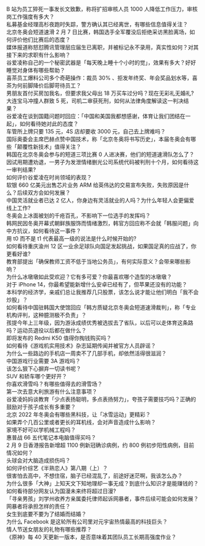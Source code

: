 B 站为员工猝死一事发长文致歉，称将扩招审核人员 1000 人降低工作压力，审核岗工作强度有多大？  
私募基金经理高杉夜跑时失踪，警方确认其已经离世，有哪些信息值得关注？  
北京冬奥会短道速滑 2 月 7 日比赛，韩国选手全军覆没后拒绝采访黑脸离场，如何评价他们比赛后的态度？  
媒体报道称怒怼腾讯管理层应届生已离职，并被标记永不录用，真实性如何？对其接下来的求职有什么影响？  
谷爱凌称自己的一个秘密武器是「每天晚上睡十个小时的觉」，效果有多大？好好睡觉对身体有哪些帮助？  
喜茶员工爆料公司多个奇葩操作：裁员 30% 、拒发年终奖、年会奖品划水等，喜茶为何前脚降价后脚苛待员工？  
男朋友首付买房加我名，但要求我父母出 18 万买车过分吗？现在无彩礼无婚礼?  
大连宝马冲撞人群致 5 死，司机二审获死刑，如何从法律角度解读这一判决结果？  
谷爱凌在谈到国籍问题时回应：「中国和美国我都想感谢，体育让我们团结在一起」，如何看待她对此的态度？  
车管所上牌只要 135 元，4S 店却要收 3000 元，自己去上牌难吗？  
国际奥委会主席巴赫点赞中国技术，称「北京冬奥将书写历史」，本届冬奥会有哪些「颠覆性新技术」值得关注？  
韩国在北京冬奥会参与的短道三项比赛 0 人进决赛，他们的短道速滑队怎么了？  
因试用期遭劝退，一男子为发泄情绪删光公司系统代码被判刑十个月，如何看待这一审判结果?  
如何评价谷爱凌在时尚领域的表现？  
软银 660 亿美元出售芯片业务 ARM 给英伟达的交易宣布失败，失败原因是什么？后续双方会如何发展？  
中国灵活就业者已达 2 亿人，你身边有灵活就业的人吗？为什么年轻人会更偏爱线上工作?  
冬奥会上冰面被划的千疮百孔，不影响下一位选手的发挥吗？  
韩网民因冬奥开幕式朝鲜族服饰而情绪激烈，韩官方回应称不会就「韩服问题」向中方抗议，如何看待这一事件？  
用 t0 而不是 t1 代表最高一级的说法是什么时候开始的?  
如何看待重庆渝州 12 区一业余足球队向国足发起挑战，如果国足真的应战了，你更看好谁?  
教育部提出「确保教师工资不低于当地公务员」，有何实际意义？会带来哪些影响？  
为什么冰墩墩如此受欢迎？它有多可爱？你最喜欢哪个造型的冰墩墩？  
对于 iPhone 14，你最希望能新增什么安卓已经有了，但苹果还没有的功能？  
本科学的经济学，亲戚们总让我推荐几只股票，该怎么说才能让他们明白「我不会炒股」？  
如何看待中国驻韩国大使馆回应「韩方质疑北京冬奥会短道速滑裁判」，称「专业机构评判，这种臆测极不负责」？  
孩提今年上三年级，因为游泳成绩优秀被选拔去了省队，以后可以走体育这条路吗？运动员退役以后都在做什么？  
即将发布的 Redmi K50 值得你掏钱购买吗？  
如何看待《游戏机实用技术》杂志延期传闻并被官方人员辟谣？  
为什么一些路边的手机店一周卖不了几部手机，却依然活得很滋润？  
中国游戏行业需要 3A 游戏吗？  
该怎么狠下心摒弃一切读书呢？  
SUV 和轿车哪个更好开？  
你喜欢滑雪吗？有哪些值得去的滑雪场？  
第一次去意大利旅游有什么注意事项？  
谷爱凌妈妈谈教育「少点表扬聪明，多点表扬努力」，夸孩子需要技巧吗？正确的鼓励对于孩子成长有多重要？  
北京 2022 年冬奥会有哪些黑科技，让「冰雪运动」更精彩？  
如果弄个几百公里或者更长的耳机线，会对声音造成什么影响？  
家境不好可以学机械工程吗？  
惠普战 66 五代笔记本电脑值得买吗？  
2 月 9 日香港报告新增超 1100 例新冠确诊病例，约 800 例初步阳性病例，目前情况如何？  
头球会对大脑造成损伤吗？  
如何评价综艺《半熟恋人》第八期（上）？  
很害怕去高中，不想住宿，脑子已经混乱了，前途好迷茫啊，我该怎么办？  
为什么很多「大神」上知天文下知地理却一事无成？到底什么知识才是能赚钱的？  
如何看待部分网友认为国漫未来终将超过日漫?  
「寻亲男孩」刘学州收养方亲属委托律师起诉网暴者，事件后续可能会如何发展？网暴者将承担怎样的责任？  
女生到底要不要为了结婚而结婚？  
为什么 Facebook 是这轮所有公司里对元宇宙热情最高的科技巨头？  
情人节送女朋友的礼物有哪些推荐？  
《原神》每 40 天更新一版本，是否意味着其团队员工长期高强度作业？  
